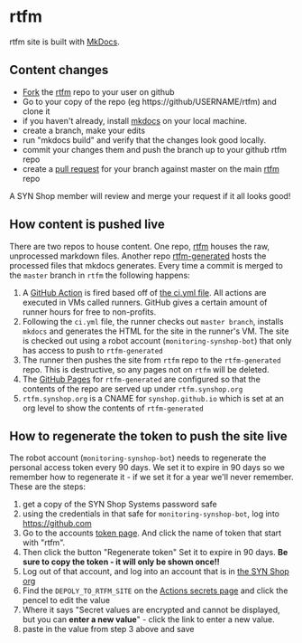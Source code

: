 # rtfm

rtfm site is built with [MkDocs](https://www.mkdocs.org/).  


## Content changes

* [Fork](https://help.github.com/en/github/getting-started-with-github/fork-a-repo) the [rtfm](https://github.com/synshop/rtfm) repo to your user on github
* Go to your copy of the repo (eg https://github/USERNAME/rtfm) and clone it
* if you haven't already, install [mkdocs](https://www.mkdocs.org/#installation) on your local machine.
* create a branch, make your edits
* run "mkdocs build" and verify that the changes look good locally.
* commit your changes them and push the branch up to your github rtfm repo
* create a [pull request](https://help.github.com/en/github/collaborating-with-issues-and-pull-requests/creating-a-pull-request) for your branch against master on the main [rtfm](https://github.com/synshop/rtfm) repo

A SYN Shop member will review and merge your request if it all looks good!

## How content is pushed live

There are two repos to house content.  One repo, [rtfm](https://github.com/synshop/rtfm) houses the raw, unprocessed markdown files. Another repo [rtfm-generated](https://github.com/synshop/rtfm-generated) hosts the processed files that mkdocs generates.  Every time a commit is merged to the `master` branch in `rtfm` the following happens:

1. A [GitHub Action](https://github.com/features/actions) is fired based off of [the ci.yml file](https://github.com/synshop/rtfm/blob/master/.github/workflows/ci.yml). All actions are executed in VMs called runners.  GitHub gives a certain amount of runner hours for free to non-profits.
2. Following the `ci.yml` file, the runner  checks out `master branch`, installs `mkdocs` and generates the HTML for the site in the runner's VM. The site is checked out using a robot account (`monitoring-synshop-bot`) that only has access to push to `rtfm-generated`
3. The runner then pushes the site from `rtfm` repo to the `rtfm-generated` repo. This is destructive, so any pages not on `rtfm` will be deleted. 
4. The [GitHub Pages](https://pages.github.com/) for `rtfm-generated` are configured so that the contents of the repo are served up under `rtfm.synshop.org`
5. `rtfm.synshop.org` is a CNAME for `synshop.github.io` which is set at an org level to show the contents of `rtfm-generated`

## How to regenerate the token to push the site live

The robot account (`monitoring-synshop-bot`) needs to regenerate the personal access token every 90 days. We set it to expire in 90 days so we remember how to regenerate it - if we set it for a year we'll never remember.  These are the steps:

1. get a copy of the SYN Shop Systems password safe
2. using the credentials in that safe for `monitoring-synshop-bot`, log into https://github.com
3. Go to the accounts [token page](https://github.com/settings/tokens/new).  And click the name of token that start with "rtfm".
4. Then click the button "Regenerate token" Set it to expire in 90 days. **Be sure to copy the token - it will only be shown once!!**
5. Log out of that account, and log into an account that is in [the SYN Shop org](https://github.com/orgs/synshop/people)
6. Find the `DEPOLY_TO_RTFM_SITE` on the [Actions secrets page](https://github.com/organizations/synshop/settings/secrets/actions) and  click the pencel to edit the value
7. Where it says "Secret values are encrypted and cannot be displayed, but you can **enter a new value**" - click the link to enter a new value.
8. paste in the value from step 3 above and save
